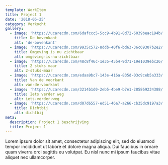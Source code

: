 ```yaml
---
template: WorkItem
title: Project 1
date: '2018-05-25'
category: Verkocht
gallery:
  - image: 'https://ucarecdn.com/6dafccc5-5cc9-4b91-8d72-6039beac194b/'
    title: De bovenkant
    alt: 'de-bovenkant'
  - image: 'https://ucarecdn.com/9935c572-8ddb-40f6-bd63-36c69307b2e2/'
    title: Omgeving is nu zichtbaar
    alt: omgeving-is-nu-zichtbaar
  - image: 'https://ucarecdn.com/48c8f46c-1e35-45b4-9d71-19e1039ebc26/'
    title: 2 stuks maar
    alt: 2-stuks-maar
  - image: 'https://ucarecdn.com/edaa9bc7-143e-416a-835d-03c9ceb5a333/'
    title: Van de voorkant
    alt: van-de-voorkant
  - image: 'https://ucarecdn.com/3214b1d0-2eb5-4be9-b7e1-285869234388/'
    title: Iets verder weg
    alt: iets-verder-weg
  - image: 'https://ucarecdn.com/d07d6557-ed51-46a7-a266-cb35dc9197a3/'
    title: Dichtbij
    alt: dichtbij
meta:
  description: Project 1 beschrijving
  title: Project 1
---
```


Lorem ipsum dolor sit amet, consectetur adipiscing elit, sed do eiusmod tempor incididunt ut labore et dolore magna aliqua. Dui faucibus in ornare quam viverra orci sagittis eu volutpat. Eu nisl nunc mi ipsum faucibus vitae aliquet nec ullamcorper.
